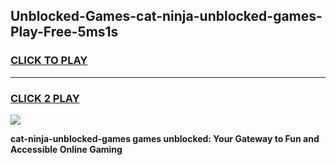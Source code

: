 
## Unblocked-Games-cat-ninja-unblocked-games-Play-Free-5ms1s
<h3>
<a href="https://premium76.site?title=cat-ninja-unblocked-games&ref=22A">CLICK TO PLAY</a></h3>
<hr>

<h3>
<a href="https://premium76.site?title=cat-ninja-unblocked-games&ref=22A">CLICK 2 PLAY</a>
  
</h3>

<a href="https://premium76.site?title=cat-ninja-unblocked-games&ref=22A"><img src="https://clearcache.store/games.png"></a>


**cat-ninja-unblocked-games games unblocked: Your Gateway to Fun and Accessible Online Gaming**
